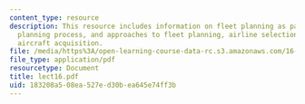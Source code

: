 ```yaml
---
content_type: resource
description: This resource includes information on fleet planning as part of strategic
  planning process, and approaches to fleet planning, airline selection criteria for
  aircraft acquisition.
file: /media/https%3A/open-learning-course-data-rc.s3.amazonaws.com/16-75j-airline-management-spring-2006/183208a508ea527ed30bea645e74ff3b_lect16.pdf
file_type: application/pdf
resourcetype: Document
title: lect16.pdf
uid: 183208a5-08ea-527e-d30b-ea645e74ff3b
---
```

